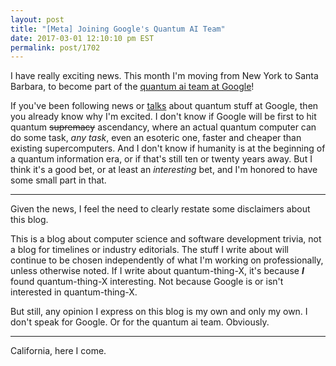 ```yaml
---
layout: post
title: "[Meta] Joining Google's Quantum AI Team"
date: 2017-03-01 12:10:10 pm EST
permalink: post/1702
---
```


I have really exciting news.
This month I'm moving from New York to Santa Barbara, to become part of the [quantum ai team at Google](https://research.google.com/pubs/QuantumAI.html)!

If you've been following news or [talks](https://www.youtube.com/watch?v=kgMWommXxU8) about quantum stuff at Google, then you already know why I'm excited.
I don't know if Google will be first to hit quantum <strike>supremacy</strike> ascendancy, where an actual quantum computer can do some task, *any task*, even an esoteric one, faster and cheaper than existing supercomputers.
And I don't know if humanity is at the beginning of a quantum information era, or if that's still ten or twenty years away.
But I think it's a good bet, or at least an *interesting* bet, and I'm honored to have some small part in that.

---

Given the news, I feel the need to clearly restate some disclaimers about this blog.

This is a blog about computer science and software development trivia, not a blog for timelines or industry editorials.
The stuff I write about will continue to be chosen independently of what I'm working on professionally, unless otherwise noted.
If I write about quantum-thing-X, it's because _**I**_ found quantum-thing-X interesting.
Not because Google is or isn't interested in quantum-thing-X.

But still, any opinion I express on this blog is my own and only my own.
I don't speak for Google.
Or for the quantum ai team.
Obviously.

---

California, here I come.
